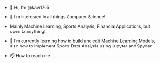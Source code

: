 - 👋 Hi, I’m @kavi1705
- 👀 I’m interested in all things Computer Science!
- Mainly Machine Learning, Sports Analysis, Financial Applications, but open to anything!
- 🌱 I’m currently learning how to build and edit Machine Learning Models, also how to implement Sports Data Analysis using Jupyter and Spyder

- 📫 How to reach me ...

<!---
kavi1705/kavi1705 is a ✨ special ✨ repository because its `README.md` (this file) appears on your GitHub profile.
You can click the Preview link to take a look at your changes.
--->
